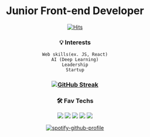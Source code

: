 <div align="center">

# Junior Front-end Developer
[![Hits](https://hits.seeyoufarm.com/api/count/incr/badge.svg?url=https%3A%2F%2Fgithub.com%2Feurydice&count_bg=%2379C83D&title_bg=%23555555&icon=&icon_color=%23E7E7E7&title=hits&edge_flat=false)](https://hits.seeyoufarm.com)

### 💡 Interests
 `Web skills(ex. JS, React)`<br>
 `AI (Deep Learning)`<br>
 `Leadership`<br>
 `Startup`

### [![GitHub Streak](https://github-readme-streak-stats.herokuapp.com/?user=eurydice0&theme=dracula&hide_border=true)](https://git.io/streak-stats)

### 🛠 Fav Techs
<img src="https://img.shields.io/badge/Python-3766AB?style=flat-square&logo=Python&logoColor=white"/></a> <img src="https://img.shields.io/badge/HTML5-E34F26?style=flat-square&logo=HTML5&logoColor=white"/></a> <img src="https://img.shields.io/badge/CSS3-1572B6?style=flat-square&logo=CSS3&logoColor=white"/></a> <img src="https://img.shields.io/badge/JavaScript-F7DF1E?style=flat-square&logo=JavaScript&logoColor=white"/></a> <img src="https://img.shields.io/badge/React-61DAFB?style=flat-square&logo=React&logoColor=white"/></a>

[![spotify-github-profile](https://spotify-github-profile.vercel.app/api/view?uid=31yjkb6yid7i3vo2wzgb5lh33pbq&cover_image=true&theme=novatorem)]()

</div>
